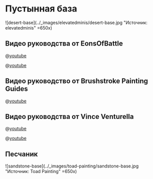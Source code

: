 # Пустынная база

![desert-base](../_images/elevatedminis/desert-base.jpg "Источник: elevatedminis" =650x)

## Видео руководства от EonsOfBattle

@[youtube](https://youtu.be/eX4_TG4zTs4?si=4bucdvz_AvtQUv6a)

@[youtube](https://youtu.be/CHFvxhFeQuM?si=xPPayCJcfo2SpbEG)

## Видео руководство от Brushstroke Painting Guides

@[youtube](https://youtu.be/dgqzV6V-MCI?si=u48GM2WqwnA3Z_fV)

## Видео руководства от Vince Venturella

@[youtube](https://youtu.be/rLs8RxXWw5o?si=_SYymMaI4Nh05HCO)

@[youtube](https://youtu.be/PkDRCWGLMPU?si=zYLxuCs_YRQvUHK7)

## Песчаник

![sandstone-base](../_images/toad-painting/sandstone-base.jpg "Источник: Toad Painting" =650x)

